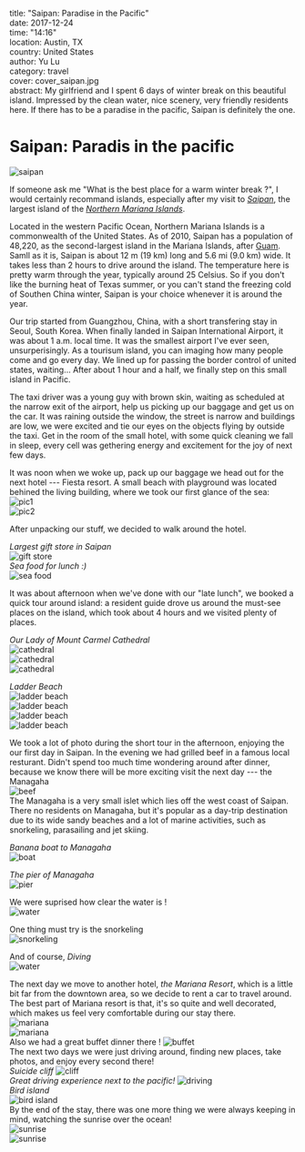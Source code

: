 title:    "Saipan: Paradise in the Pacific"  
date:    2017-12-24  
time:    "14:16"  
location:    Austin, TX  
country:    United States  
author:    Yu Lu  
category:    travel  
cover:    cover_saipan.jpg  
abstract:    My girlfriend and I spent 6 days of winter break on this beautiful island. Impressed by the clean water, nice scenery, very friendly residents here. If there has to be a paradise in the pacific, Saipan is definitely the one.   

# Saipan: Paradis in the pacific  
![saipan](/static/posts/saipan_paradise_in_the_pacific/cover.jpg)  

If someone ask me "What is the best place for a warm winter break ?", I would certainly recommand islands, especially after my visit to [*Saipan*](https://en.wikipedia.org/wiki/Saipan), the largest island of the [*Northern Mariana Islands*](https://en.wikipedia.org/wiki/Northern_Mariana_Islands).  

Located in the western Pacific Ocean,  Northern Mariana Islands is a commonwealth of the United States. As of 2010, Saipan has a population of 48,220, as the second-largest island in the Mariana Islands, after [Guam](https://en.wikipedia.org/wiki/Guam). Samll as it is, Saipan is about 12 m (19 km) long and 5.6 mi (9.0 km) wide. It takes less than 2 hours to drive around the island. The temperature here is pretty warm through the year, typically around 25 Celsius. So if you don't like the burning heat of Texas summer, or you can't stand the freezing cold of Southen China winter, Saipan is your choice whenever it is around the year.  

Our trip started from Guangzhou, China, with a short transfering stay in Seoul, South Korea. When finally landed in Saipan International Airport, it was about 1 a.m. local time. It was the smallest airport I've ever seen, unsurperisingly. As a tourisum island, you can imaging how many people come and go every day. We lined up for passing the border control of united states, waiting... After about 1 hour and a half, we finally step on this small island in Pacific.  

The taxi driver was a young guy with brown skin, waiting as scheduled at the narrow exit of the airport, help us picking up our baggage and get us on the car. It was raining outside the window, the street is narrow and buildings are low, we were excited and tie our eyes on the objects flying by outside the taxi. Get in the room of the small hotel, with some quick cleaning we fall in sleep, every cell was gethering energy and excitement for the joy of next few days.   

It was noon when we woke up, pack up our baggage we head out for the next hotel --- Fiesta resort. A small beach with playground was located behined the living building, where we took our first glance of the sea:  
![pic1](/static/posts/saipan_paradise_in_the_pacific/pic1.jpg)  
![pic2](/static/posts/saipan_paradise_in_the_pacific/pic2.jpg)  

After unpacking our stuff, we decided to walk around the hotel.  

*Largest gift store in Saipan*  
![gift store](/static/posts/saipan_paradise_in_the_pacific/gift-store.jpg)  
*Sea food for lunch :)*   
![sea food](/static/posts/saipan_paradise_in_the_pacific/sea-food.jpg)   

It was about afternoon when we've done with our "late lunch", we booked a quick tour around island: a resident guide drove us around the must-see places on the island, which took about 4 hours and we visited plenty of places.   

*Our Lady of Mount Carmel Cathedral*  
![cathedral](/static/posts/saipan_paradise_in_the_pacific/cathedral1.jpg)   
![cathedral](/static/posts/saipan_paradise_in_the_pacific/cathedral2.jpg)   
![cathedral](/static/posts/saipan_paradise_in_the_pacific/cathedral3.jpg)   

*Ladder Beach*  
![ladder beach](/static/posts/saipan_paradise_in_the_pacific/ladder-beach1.jpg)   
![ladder beach](/static/posts/saipan_paradise_in_the_pacific/ladder-beach2.jpg)   
![ladder beach](/static/posts/saipan_paradise_in_the_pacific/ladder-beach3.jpg)   
![ladder beach](/static/posts/saipan_paradise_in_the_pacific/ladder-beach4.jpg)   

We took a lot of photo during the short tour in the afternoon, enjoying the our first day in Saipan. In the evening we had grilled beef in a famous local resturant. Didn't spend too much time wondering around after dinner, because we know there will be more exciting visit the next day --- the Managaha   
![beef](/static/posts/saipan_paradise_in_the_pacific/beef.jpg)   
The Managaha is a very small islet which lies off  the west coast of Saipan. There no residents on Managaha, but it's popular as a day-trip destination due to its wide sandy beaches and a lot of marine activities, such as snorkeling, parasailing and jet skiing.  

*Banana boat to Managaha*  
![boat](/static/posts/saipan_paradise_in_the_pacific/banana-boat.jpg)   

*The pier of Managaha*  
![pier](/static/posts/saipan_paradise_in_the_pacific/pier.jpg)   

We were suprised how clear the water is !  
![water](/static/posts/saipan_paradise_in_the_pacific/water.jpg)   

One thing must try is the snorkeling  
![snorkeling](/static/posts/saipan_paradise_in_the_pacific/snorkeling.jpg)  

And of course, *Diving*  
![water](/static/posts/saipan_paradise_in_the_pacific/diving.jpg)   

The next day we move to another hotel, *the Mariana Resort*, which is a little bit far from the downtown area, so we decide to rent a car to travel around. The best part of Mariana resort is that, it's so quite and well decorated, which makes us feel very comfortable during our stay there.   
![mariana](/static/posts/saipan_paradise_in_the_pacific/mariana1.jpg)   
![mariana](/static/posts/saipan_paradise_in_the_pacific/mariana2.jpg)   
Also we had a great buffet dinner there !
![buffet](/static/posts/saipan_paradise_in_the_pacific/buffet.jpg)     
The next two days we were just driving around, finding new places, take photos, and enjoy every second there!  
*Suicide cliff*
![cliff](/static/posts/saipan_paradise_in_the_pacific/suicide-cliff.jpg)   
*Great driving experience next to the pacific!* 
![driving](/static/posts/saipan_paradise_in_the_pacific/driving.jpg)   
*Bird island*  
![bird island](/static/posts/saipan_paradise_in_the_pacific/bird-island.jpg)   
By the end of the stay, there was one more thing we were always keeping in mind, watching the sunrise over the ocean!  
![sunrise](/static/posts/saipan_paradise_in_the_pacific/sunrise1.jpg)   
![sunrise](/static/posts/saipan_paradise_in_the_pacific/sunrise2.jpg)   

